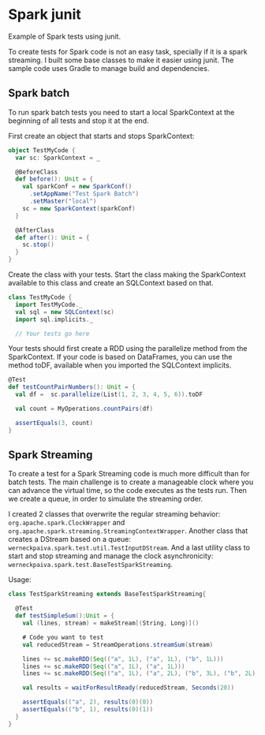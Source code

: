 # Spark junit

Example of Spark tests using junit.

To create tests for Spark code is not an easy task, specially if it is a spark streaming. I built some base classes to make it easier using junit. The sample code uses Gradle to manage build and dependencies.

## Spark batch
To run spark batch tests you need to start a local SparkContext at the beginning of all tests and stop it at the end.

First create an object that starts and stops SparkContext:
```scala
object TestMyCode {
  var sc: SparkContext = _

  @BeforeClass
  def before(): Unit = {
    val sparkConf = new SparkConf()
      .setAppName("Test Spark Batch")
      .setMaster("local")
    sc = new SparkContext(sparkConf)
  }

  @AfterClass
  def after(): Unit = {
    sc.stop()
  }
}
```

Create the class with your tests. Start the class making the SparkContext available to this class and create an SQLContext based on that.

```scala
class TestMyCode {
  import TestMyCode._
  val sql = new SQLContext(sc)
  import sql.implicits._

  // Your tests go here
```

Your tests should first create a RDD using the parallelize method from the SparkContext. If your code is based on DataFrames, you can use the method toDF, available when you imported the SQLContext implicits.

```scala
@Test
def testCountPairNumbers(): Unit = {
  val df =  sc.parallelize(List(1, 2, 3, 4, 5, 6)).toDF

  val count = MyOperations.countPairs(df)

  assertEquals(3, count)
}
```

## Spark Streaming

To create a test for a Spark Streaming code is much more difficult than for batch tests. The main challenge is to create a manageable clock where you can advance the virtual time, so the code executes as the tests run. Then we create a queue, in order to simulate the streaming order.

I created 2 classes that overwrite the regular streaming behavior: `org.apache.spark.ClockWrapper` and `org.apache.spark.streaming.StreamingContextWrapper`. Another class that creates a DStream based on a queue: `werneckpaiva.spark.test.util.TestInputDStream`. And a last utility class to start and stop streaming and manage the clock asynchronicity: `werneckpaiva.spark.test.BaseTestSparkStreaming`.


Usage:
```scala
class TestSparkStreaming extends BaseTestSparkStreaming{

  @Test
  def testSimpleSum():Unit = {
    val (lines, stream) = makeStream[(String, Long)]()

    # Code you want to test
    val reducedStream = StreamOperations.streamSum(stream)

    lines += sc.makeRDD(Seq(("a", 1L), ("a", 1L), ("b", 1L)))
    lines += sc.makeRDD(Seq(("a", 1L), ("a", 1L)))
    lines += sc.makeRDD(Seq(("a", 1L), ("a", 2L), ("b", 3L), ("b", 2L)))

    val results = waitForResultReady(reducedStream, Seconds(20))

    assertEquals(("a", 2), results(0)(0))
    assertEquals(("b", 1), results(0)(1))
  }
}
```
